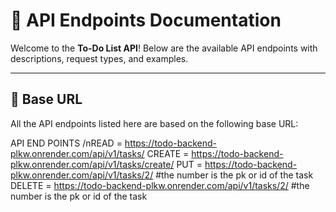 # 📝 API Endpoints Documentation

Welcome to the **To-Do List API**! Below are the available API endpoints with descriptions, request types, and examples.

---

## 🚀 Base URL
All the API endpoints listed here are based on the following base URL:


API END POINTS
/nREAD = https://todo-backend-plkw.onrender.com/api/v1/tasks/
CREATE = https://todo-backend-plkw.onrender.com/api/v1/tasks/create/
PUT = https://todo-backend-plkw.onrender.com/api/v1/tasks/2/   #the number is the pk or id of the task
DELETE = https://todo-backend-plkw.onrender.com/api/v1/tasks/2/  #the number is the pk or id of the task
